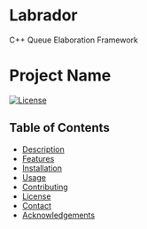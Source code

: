 # Labrador
C++ Queue Elaboration Framework

# Project Name

[![License](https://img.shields.io/badge/license-MIT-blue.svg)](LICENSE)

## Table of Contents
- [Description](#description)
- [Features](#features)
- [Installation](#installation)
- [Usage](#usage)
- [Contributing](#contributing)
- [License](#license)
- [Contact](#contact)
- [Acknowledgements](#acknowledgements)

